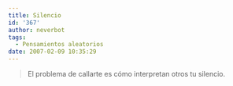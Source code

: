 ```yaml
---
title: Silencio
id: '367'
author: neverbot
tags:
  - Pensamientos aleatorios
date: 2007-02-09 10:35:29
---
```


> El problema de callarte es cómo interpretan otros tu silencio.